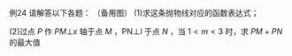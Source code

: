 例24 请解答以下各题： （备用图）
(1)求这条抛物线对应的函数表达式；

(2)过点 $P$ 作 $P M \bot x$ 轴于点 $M$ ，PN⊥l 于点 $N$ ，当 $1 < m < 3$ 时，求 $P M { + } P N$ 的最大值
